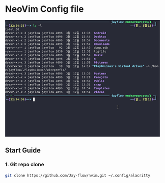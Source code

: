 # NeoVim Config file

![img](./preview.png)

## Start Guide
### 1. Git repo clone
```bash
git clone https://github.com/Jay-flow/nvim.git ~/.config/alacritty
```

